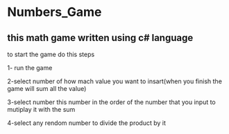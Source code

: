 # Numbers_Game

## this math game written using c# language 

to start the game do this steps

1- run the game

2-select number of how mach value you want to insart(when you finish the game will sum all the value)

3-select number this number in the order of the number that you input to mutiplay it with the sum

4-select any rendom number to divide the product by it 


